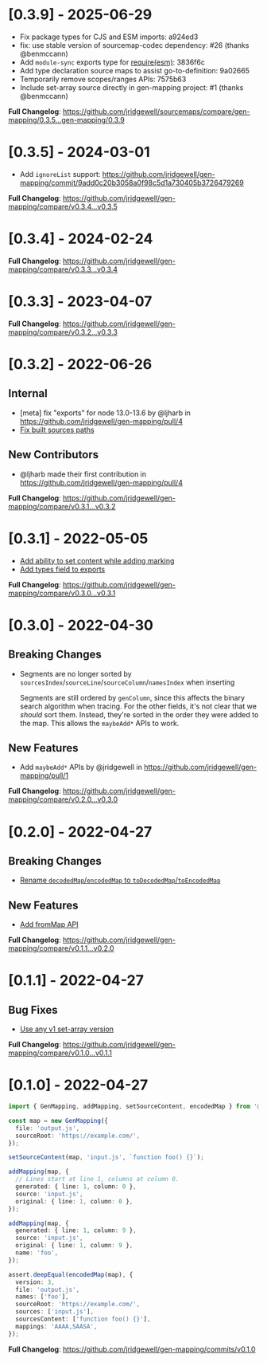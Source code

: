 # [0.3.9] - 2025-06-29

- Fix package types for CJS and ESM imports: a924ed3
- fix: use stable version of sourcemap-codec dependency: #26 (thanks @benmccann)
- Add `module-sync` exports type for [require(esm)](https://joyeecheung.github.io/blog/2024/03/18/require-esm-in-node-js/): 3836f6c
- Add type declaration source maps to assist go-to-definition: 9a02665
- Temporarily remove scopes/ranges APIs: 7575b63
- Include set-array source directly in gen-mapping project: #1 (thanks @benmccann)

**Full Changelog**: https://github.com/jridgewell/sourcemaps/compare/gen-mapping/0.3.5...gen-mapping/0.3.9

# [0.3.5] - 2024-03-01

- Add `ignoreList` support: https://github.com/jridgewell/gen-mapping/commit/9add0c20b3058a0f98c5d1a730405b3726479269

**Full Changelog**: https://github.com/jridgewell/gen-mapping/compare/v0.3.4...v0.3.5

# [0.3.4] - 2024-02-24

**Full Changelog**: https://github.com/jridgewell/gen-mapping/compare/v0.3.3...v0.3.4

# [0.3.3] - 2023-04-07

**Full Changelog**: https://github.com/jridgewell/gen-mapping/compare/v0.3.2...v0.3.3

# [0.3.2] - 2022-06-26

## Internal

- [meta] fix "exports" for node 13.0-13.6 by @ljharb in https://github.com/jridgewell/gen-mapping/pull/4
- [Fix built sources paths](https://github.com/jridgewell/gen-mapping/commit/7191ee4a1485a2e8d4a70cf9e9c291f520ee4080)

## New Contributors

- @ljharb made their first contribution in https://github.com/jridgewell/gen-mapping/pull/4

**Full Changelog**: https://github.com/jridgewell/gen-mapping/compare/v0.3.1...v0.3.2

# [0.3.1] - 2022-05-05

- [Add ability to set content while adding marking](https://github.com/jridgewell/gen-mapping/commit/30a8f00f000c3fcac65f57cbfd38e816c14e7f60)
- [Add types field to exports](https://github.com/jridgewell/gen-mapping/commit/8c1834672b1451ac19c37b0f44cf55f1e2997d4d)

**Full Changelog**: https://github.com/jridgewell/gen-mapping/compare/v0.3.0...v0.3.1

# [0.3.0] - 2022-04-30

## Breaking Changes

- Segments are no longer sorted by `sourcesIndex`/`sourceLine`/`sourceColumn`/`namesIndex` when inserting

  Segments are still ordered by `genColumn`, since this affects the binary search algorithm when tracing. For the other fields, it's not clear that we _should_ sort them. Instead, they're sorted in the order they were added to the map. This allows the `maybeAdd*` APIs to work.

## New Features

- Add `maybeAdd*` APIs by @jridgewell in https://github.com/jridgewell/gen-mapping/pull/1

**Full Changelog**: https://github.com/jridgewell/gen-mapping/compare/v0.2.0...v0.3.0

# [0.2.0] - 2022-04-27

## Breaking Changes

- [Rename `decodedMap`/`encodedMap` to `toDecodedMap`/`toEncodedMap`](https://github.com/jridgewell/gen-mapping/commit/ff4047ff4e2d98092643bbea9dec4878b7cd614e)

## New Features

- [Add fromMap API](https://github.com/jridgewell/gen-mapping/commit/6d768ab291796b8a602f0031ed23e00ef6f11d03)

**Full Changelog**: https://github.com/jridgewell/gen-mapping/compare/v0.1.1...v0.2.0

# [0.1.1] - 2022-04-27

## Bug Fixes

- [Use any v1 set-array version](https://github.com/jridgewell/gen-mapping/commit/6c47b8e439bbd5d1be83e83125fc92d1552474d2)

**Full Changelog**: https://github.com/jridgewell/gen-mapping/compare/v0.1.0...v0.1.1

# [0.1.0] - 2022-04-27

```typescript
import { GenMapping, addMapping, setSourceContent, encodedMap } from '@jridgewell/gen-mapping';

const map = new GenMapping({
  file: 'output.js',
  sourceRoot: 'https://example.com/',
});

setSourceContent(map, 'input.js', `function foo() {}`);

addMapping(map, {
  // Lines start at line 1, columns at column 0.
  generated: { line: 1, column: 0 },
  source: 'input.js',
  original: { line: 1, column: 0 },
});

addMapping(map, {
  generated: { line: 1, column: 9 },
  source: 'input.js',
  original: { line: 1, column: 9 },
  name: 'foo',
});

assert.deepEqual(encodedMap(map), {
  version: 3,
  file: 'output.js',
  names: ['foo'],
  sourceRoot: 'https://example.com/',
  sources: ['input.js'],
  sourcesContent: ['function foo() {}'],
  mappings: 'AAAA,SAASA',
});
```

**Full Changelog**: https://github.com/jridgewell/gen-mapping/commits/v0.1.0
